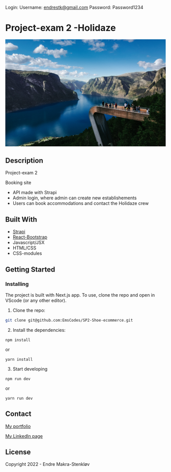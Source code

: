 Login:
Username: endrestk@gmail.com
Password: Password1234

# Project-exam 2 -Holidaze

![Home page](public/images/main-images/home-main-img.jpg)

## Description

Project-exam 2

Booking site

- API made with Strapi
- Admin login, where admin can create new establishements
- Users can book accommodations and contact the Holidaze crew

## Built With

- [Strapi](https://strapi.io/)
- [React-Bootstrap]([https://getbootstrap.com](https://react-bootstrap.github.io/))
- Javascript/JSX
- HTML/CSS
- CSS-modules

## Getting Started

### Installing

The project is built with Next.js app. To use, clone the repo and open in VScode (or any other editor). 

1. Clone the repo:

```bash
git clone git@github.com:EmsCodes/SP2-Shoe-ecommerce.git
```
2. Install the dependencies:
```
npm install
```
or 
```
yarn install
```
3. Start developing

```
npm run dev
```
or 

```
yarn run dev
```


## Contact

[My portfolio](https://makra-stenkloev.no/)

[My LinkedIn page](https://www.linkedin.com/in/endre-makra-stenkl%C3%B8v/)

## License

Copyright 2022 - Endre Makra-Stenkløv
